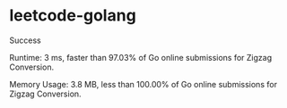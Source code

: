 # leetcode-golang

Success

Runtime: 3 ms, faster than 97.03% of Go online submissions for Zigzag Conversion.

Memory Usage: 3.8 MB, less than 100.00% of Go online submissions for Zigzag Conversion.
